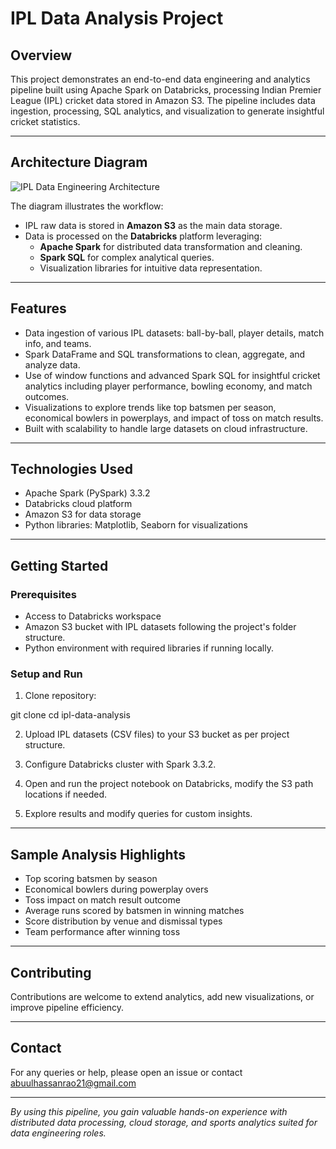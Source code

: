 # IPL Data Analysis Project

## Overview

This project demonstrates an end-to-end data engineering and analytics pipeline built using Apache Spark on Databricks, processing Indian Premier League (IPL) cricket data stored in Amazon S3. The pipeline includes data ingestion, processing, SQL analytics, and visualization to generate insightful cricket statistics.

---

## Architecture Diagram

![IPL Data Engineering Architecture](./IPL-Data-Analysis.jpg)

The diagram illustrates the workflow:

- IPL raw data is stored in **Amazon S3** as the main data storage.
- Data is processed on the **Databricks** platform leveraging:
  - **Apache Spark** for distributed data transformation and cleaning.
  - **Spark SQL** for complex analytical queries.
  - Visualization libraries for intuitive data representation.

---

## Features

- Data ingestion of various IPL datasets: ball-by-ball, player details, match info, and teams.
- Spark DataFrame and SQL transformations to clean, aggregate, and analyze data.
- Use of window functions and advanced Spark SQL for insightful cricket analytics including player performance, bowling economy, and match outcomes.
- Visualizations to explore trends like top batsmen per season, economical bowlers in powerplays, and impact of toss on match results.
- Built with scalability to handle large datasets on cloud infrastructure.

---

## Technologies Used

- Apache Spark (PySpark) 3.3.2
- Databricks cloud platform
- Amazon S3 for data storage
- Python libraries: Matplotlib, Seaborn for visualizations

---

## Getting Started

### Prerequisites

- Access to Databricks workspace
- Amazon S3 bucket with IPL datasets following the project's folder structure.
- Python environment with required libraries if running locally.

### Setup and Run

1. Clone repository:

git clone <your-repo-url>
cd ipl-data-analysis


2. Upload IPL datasets (CSV files) to your S3 bucket as per project structure.

3. Configure Databricks cluster with Spark 3.3.2.

4. Open and run the project notebook on Databricks, modify the S3 path locations if needed.

5. Explore results and modify queries for custom insights.

---

## Sample Analysis Highlights

- Top scoring batsmen by season
- Economical bowlers during powerplay overs
- Toss impact on match result outcome
- Average runs scored by batsmen in winning matches
- Score distribution by venue and dismissal types
- Team performance after winning toss

---

## Contributing

Contributions are welcome to extend analytics, add new visualizations, or improve pipeline efficiency.


---

## Contact

For any queries or help, please open an issue or contact abuulhassanrao21@gmail.com

---

*By using this pipeline, you gain valuable hands-on experience with distributed data processing, cloud storage, and sports analytics suited for data engineering roles.*

